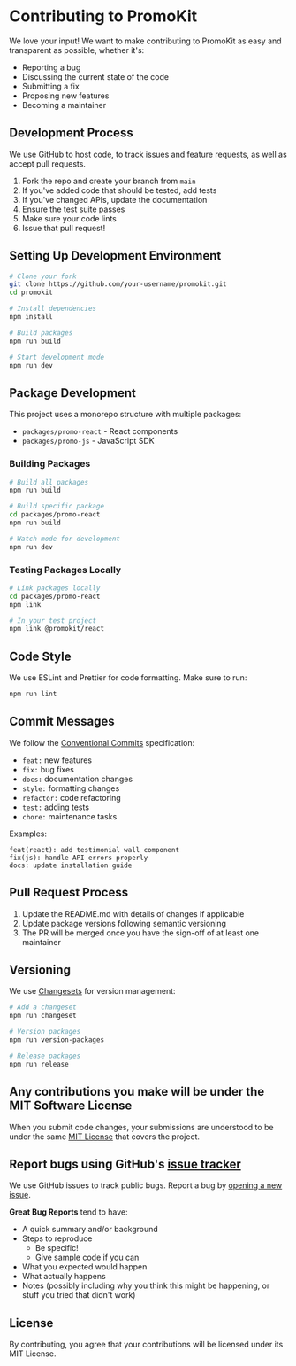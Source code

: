 # Contributing to PromoKit

We love your input! We want to make contributing to PromoKit as easy and transparent as possible, whether it's:

- Reporting a bug
- Discussing the current state of the code
- Submitting a fix
- Proposing new features
- Becoming a maintainer

## Development Process

We use GitHub to host code, to track issues and feature requests, as well as accept pull requests.

1. Fork the repo and create your branch from `main`
2. If you've added code that should be tested, add tests
3. If you've changed APIs, update the documentation
4. Ensure the test suite passes
5. Make sure your code lints
6. Issue that pull request!

## Setting Up Development Environment

```bash
# Clone your fork
git clone https://github.com/your-username/promokit.git
cd promokit

# Install dependencies
npm install

# Build packages
npm run build

# Start development mode
npm run dev
```

## Package Development

This project uses a monorepo structure with multiple packages:

- `packages/promo-react` - React components
- `packages/promo-js` - JavaScript SDK

### Building Packages

```bash
# Build all packages
npm run build

# Build specific package
cd packages/promo-react
npm run build

# Watch mode for development
npm run dev
```

### Testing Packages Locally

```bash
# Link packages locally
cd packages/promo-react
npm link

# In your test project
npm link @promokit/react
```

## Code Style

We use ESLint and Prettier for code formatting. Make sure to run:

```bash
npm run lint
```

## Commit Messages

We follow the [Conventional Commits](https://conventionalcommits.org/) specification:

- `feat:` new features
- `fix:` bug fixes
- `docs:` documentation changes
- `style:` formatting changes
- `refactor:` code refactoring
- `test:` adding tests
- `chore:` maintenance tasks

Examples:

```
feat(react): add testimonial wall component
fix(js): handle API errors properly
docs: update installation guide
```

## Pull Request Process

1. Update the README.md with details of changes if applicable
2. Update package versions following semantic versioning
3. The PR will be merged once you have the sign-off of at least one maintainer

## Versioning

We use [Changesets](https://github.com/changesets/changesets) for version management:

```bash
# Add a changeset
npm run changeset

# Version packages
npm run version-packages

# Release packages
npm run release
```

## Any contributions you make will be under the MIT Software License

When you submit code changes, your submissions are understood to be under the same [MIT License](LICENSE) that covers the project.

## Report bugs using GitHub's [issue tracker](https://github.com/promokit/promokit/issues)

We use GitHub issues to track public bugs. Report a bug by [opening a new issue](https://github.com/promokit/promokit/issues/new).

**Great Bug Reports** tend to have:

- A quick summary and/or background
- Steps to reproduce
  - Be specific!
  - Give sample code if you can
- What you expected would happen
- What actually happens
- Notes (possibly including why you think this might be happening, or stuff you tried that didn't work)

## License

By contributing, you agree that your contributions will be licensed under its MIT License.